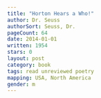 ```yaml
---
title: "Horton Hears a Who!"
author: Dr. Seuss
authorSort: Seuss, Dr.
pageCount: 64
date: 2014-01-01
written: 1954
stars: 0
layout: post
category: book
tags: read unreviewed poetry
mapping: USA, North America
gender: m
---
```

